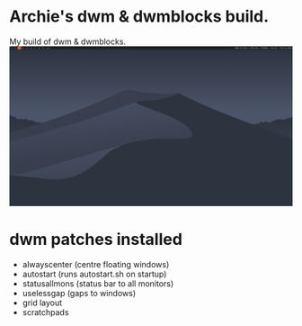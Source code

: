 # Archie's dwm & dwmblocks build.
My build of dwm & dwmblocks. 
![Screenshot](screenshot.png "Screenshot")

# dwm patches installed
- alwayscenter (centre floating windows)
- autostart (runs autostart.sh on startup)
- statusallmons (status bar to all monitors)
- uselessgap (gaps to windows)
- grid layout
- scratchpads
